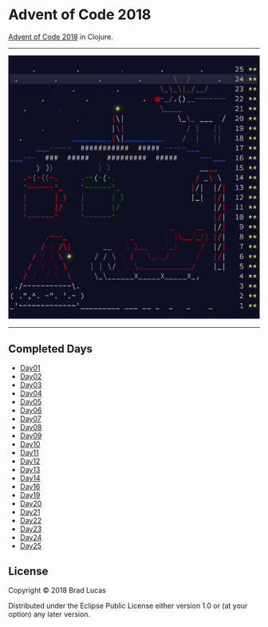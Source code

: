 # Advent of Code 2018

[Advent of Code 2018](https://adventofcode.com/2018) in Clojure.


---

![advent final image](https://github.com/bradlucas/advent-of-code-2018/blob/master/resources/advent-final-image.png)

---

## Completed Days

- [Day01](https://github.com/bradlucas/advent-of-code-2018/blob/master/src/advent/day01/calibration.clj)
- [Day02](https://github.com/bradlucas/advent-of-code-2018/blob/master/src/advent/day02/checksum.clj)
- [Day03](https://github.com/bradlucas/advent-of-code-2018/blob/master/src/advent/day03/overlap.clj)
- [Day04](https://github.com/bradlucas/advent-of-code-2018/blob/master/src/advent/day04/repose.clj)
- [Day05](https://github.com/bradlucas/advent-of-code-2018/blob/master/src/advent/day05/reduction.clj)
- [Day06](https://github.com/bradlucas/advent-of-code-2018/blob/master/src/advent/day06/chronal.clj)
- [Day07](https://github.com/bradlucas/advent-of-code-2018/tree/master/src/advent/day07)
- [Day08](https://github.com/bradlucas/advent-of-code-2018/blob/master/src/advent/day08/license.clj)
- [Day09](https://github.com/bradlucas/advent-of-code-2018/blob/master/src/advent/day09/marbles.clj)
- [Day10](https://github.com/bradlucas/advent-of-code-2018/blob/master/src/advent/day10/stars.clj)
- [Day11](https://github.com/bradlucas/advent-of-code-2018/blob/master/src/advent/day11/fuelcell.clj)
- [Day12](https://github.com/bradlucas/advent-of-code-2018/blob/master/src/advent/day12/plants.clj)
- [Day13](https://github.com/bradlucas/advent-of-code-2018/blob/master/src/advent/day13/carts.clj)
- [Day14](https://github.com/bradlucas/advent-of-code-2018/blob/master/src/advent/day14/recipe.clj)
- [Day16](https://github.com/bradlucas/advent-of-code-2018/blob/master/src/advent/day16/chronal.clj)
- [Day19](https://github.com/bradlucas/advent-of-code-2018/blob/master/src/advent/day19/register.clj)
- [Day20](https://github.com/bradlucas/advent-of-code-2018/blob/master/src/advent/day20/rooms.clj)
- [Day21](https://github.com/bradlucas/advent-of-code-2018/blob/master/src/advent/day21/conversion.clj)
- [Day22](https://github.com/bradlucas/advent-of-code-2018/blob/master/src/advent/day22/modemaze.clj)
- [Day23](https://github.com/bradlucas/advent-of-code-2018/blob/master/src/advent/day23/nanobot.clj)
- [Day24](https://github.com/bradlucas/advent-of-code-2018/blob/master/src/advent/day24/immune.clj)
- [Day25](https://github.com/bradlucas/advent-of-code-2018/blob/master/src/advent/day25/constellations.clj)



## License

Copyright © 2018 Brad Lucas

Distributed under the Eclipse Public License either version 1.0 or (at your option) any later version.
